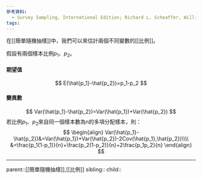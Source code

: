 ```yaml
---
參考資料:
  - Survey Sampling, International Edition; Richard L. Scheaffer, William Mendenhall. III
tags:
---
```

在[[簡單隨機抽樣]]中，我們可以來估計兩個不同變數的[[比例]]。

假設有兩個樣本比例$p_1$、$p_2$。
#### 期望值
$$
E(\hat{p_1}-\hat{p_2})=p_1-p_2
$$
#### 變異數
$$
Var(\hat{p_1}-\hat{p_2})=Var(\hat{p_1})+Var(\hat{p_2})
$$
若比例$p_1$、$p_2$來自同一個樣本數為n的多項分配樣本，則：
$$
\begin{align}
Var(\hat{p_1}-\hat{p_2})&=Var(\hat{p_1})+Var(\hat{p_2})-2Cov(\hat{p_1},\hat{p_2})\\\\
&=\frac{p_1(1-p_1)}{n}+\frac{p_2(1-p_2)}{n}+2\frac{p_1p_2}{n}
\end{align}
$$

- - -
parent::[[簡單隨機抽樣]],[[比例]]
sibling::
child::